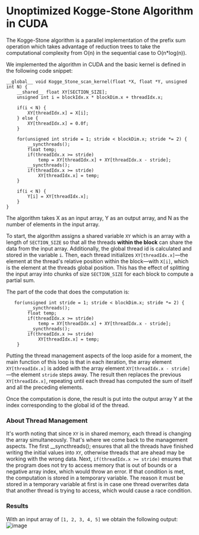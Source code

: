 # Unoptimized Kogge-Stone Algorithm in CUDA

The Kogge-Stone algorithm is a parallel implementation of the prefix sum operation which takes advantage of reduction trees to take the computational complexity from O(n) in the sequential case to O(n*log(n)).

We implemented the algorithm in CUDA and the basic kernel is defined in the following code snippet:

```c=
__global__ void Kogge_Stone_scan_kernel(float *X, float *Y, unsigned int N) {
    __shared__ float XY[SECTION_SIZE]; 
    unsigned int i = blockIdx.x * blockDim.x + threadIdx.x;

    if(i < N) {
        XY[threadIdx.x] = X[i];
    } else {
        XY[threadIdx.x] = 0.0f;
    }

    for(unsigned int stride = 1; stride < blockDim.x; stride *= 2) {
        __syncthreads();
        float temp;
        if(threadIdx.x >= stride)
            temp = XY[threadIdx.x] + XY[threadIdx.x - stride];
        __syncthreads();
        if(threadIdx.x >= stride)
            XY[threadIdx.x] = temp;
    }

    if(i < N) {
        Y[i] = XY[threadIdx.x];
    }
}
```
The algorithm takes X as an input array, Y as an output array, and N as the number of elements in the input array.

To start, the algorithm assigns a shared variable ```XY``` which is an array with a length of ```SECTION_SIZE``` so that all the threads **within the block** can share the data from the input array. Additionally, the global thread id is calculated and stored in the variable ```i```. Then, each thread initializes ```XY[threadIdx.x]```&mdash;the element at the thread's relative position within the block&mdash;with ```X[i]```, which is the element at the threads global position. This has the effect of splitting the input array into chunks of size ```SECTION_SIZE``` for each block to compute a partial sum.

The part of the code that does the computation is:
```
   for(unsigned int stride = 1; stride < blockDim.x; stride *= 2) {
        __syncthreads();
        float temp;
        if(threadIdx.x >= stride)
            temp = XY[threadIdx.x] + XY[threadIdx.x - stride];
        __syncthreads();
        if(threadIdx.x >= stride)
            XY[threadIdx.x] = temp;
    }
```
Putting the thread management aspects of the loop aside for a moment, the main function of this loop is that in each iteration, the array element ```XY[threadIdx.x]``` is added with the array element ```XY[threadIdx.x - stride]```&mdash;the element ```stride``` steps away. The result then replaces the previous ```XY[threadIdx.x]```, repeating until each thread has computed the sum of itself and all the preceding elements.

Once the computation is done, the result is put into the output array Y at the index corresponding to the global id of the thread.

### About Thread Management

It's worth noting that since ```XY``` is in shared memory, each thread is changing the array simultaneously. That's where we come back to the management aspects. The first __syncthreads(); ensures that all the threads have finished writing the initial values into ```XY```, otherwise threads that are ahead may be working with the wrong data. Next, ```if(threadIdx.x >= stride)``` ensures that the program does not try to access memory that is out of bounds or a negative array index, which would throw an error. If that condition is met, the computation is stored in a temporary variable. The reason it must be stored in a temporary variable at first is in case one thread overwrites data that another thread is trying to access, which would cause a race condition.

### Results
With an input array of ```[1, 2, 3, 4, 5]``` we obtain the following output:
![image](https://github.com/user-attachments/assets/8107ee44-7c79-4bce-82ab-358e5ed05097)


